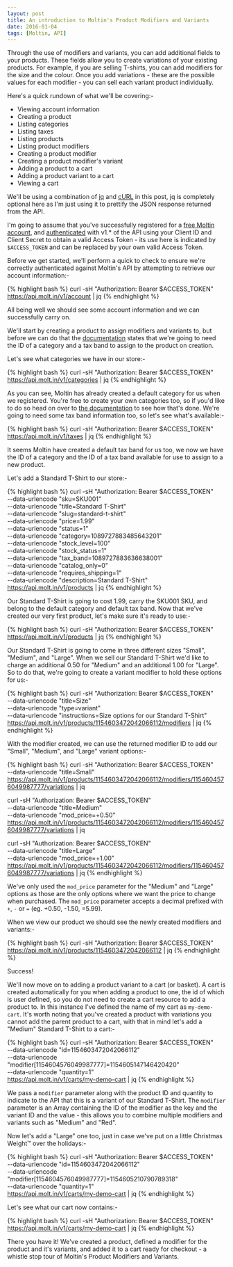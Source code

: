 ```yaml
---
layout: post
title: An introduction to Moltin's Product Modifiers and Variants
date: 2016-01-04
tags: [Moltin, API]
---
```


Through the use of modifiers and variants, you can add additional fields to your products. These fields allow you to create variations of your existing products. For example, if you are selling T-shirts, you can add modifiers for the size and the colour. Once you add variations - these are the possible values for each modifier - you can sell each variant product individually.

Here's a quick rundown of what we'll be covering:-

- Viewing account information
- Creating a product
- Listing categories
- Listing taxes
- Listing products
- Listing product modifiers
- Creating a product modifier
- Creating a product modifier's variant
- Adding a product to a cart
- Adding a product variant to a cart
- Viewing a cart

We'll be using a combination of [jq][1] and [cURL][2] in this post, jq is completely optional here as I'm just using it to prettify the JSON response returned from the API.

I'm going to assume that you've successfully registered for a [free Moltin account][3], and [authenticated][4] with v1.* of the API using your Client ID and Client Secret to obtain a valid Access Token - its use here is indicated by `$ACCESS_TOKEN` and can be replaced by your own valid Access Token.

Before we get started, we'll perform a quick to check to ensure we're correctly authenticated against Moltin's API by attempting to retrieve our account information:-

{% highlight bash %}
curl -sH "Authorization: Bearer $ACCESS_TOKEN" https://api.molt.in/v1/account | jq
{% endhighlight %}

All being well we should see some account information and we can successfully carry on.

We'll start by creating a product to assign modifiers and variants to, but before we can do that the [documentation][5] states that we're going to need the ID of a category and a tax band to assign to the product on creation.

Let's see what categories we have in our store:-

{% highlight bash %}
curl -sH "Authorization: Bearer $ACCESS_TOKEN" https://api.molt.in/v1/categories | jq
{% endhighlight %}

As you can see, Moltin has already created a default category for us when we registered. You're free to create your own categories too, so if you'd like to do so head on over to [the documentation][6] to see how that's done. We're going to need some tax band information too, so let's see what's available:-

{% highlight bash %}
curl -sH "Authorization: Bearer $ACCESS_TOKEN" https://api.molt.in/v1/taxes | jq
{% endhighlight %}

It seems Moltin have created a default tax band for us too, we now we have the ID of a category and the ID of a tax band available for use to assign to a new product.

Let's add a Standard T-Shirt to our store:-

{% highlight bash %}
curl -sH "Authorization: Bearer $ACCESS_TOKEN" \
    --data-urlencode "sku=SKU001" \
    --data-urlencode "title=Standard T-Shirt" \
    --data-urlencode "slug=standard-t-shirt" \
    --data-urlencode "price=1.99" \
    --data-urlencode "status=1" \
    --data-urlencode "category=1089727883485643201" \
    --data-urlencode "stock_level=100" \
    --data-urlencode "stock_status=1" \
    --data-urlencode "tax_band=1089727883636638001" \
    --data-urlencode "catalog_only=0" \
    --data-urlencode "requires_shipping=1" \
    --data-urlencode "description=Standard T-Shirt" \
    https://api.molt.in/v1/products | jq
{% endhighlight %}

Our Standard T-Shirt is going to cost 1.99, carry the SKU001 SKU, and belong to the default category and default tax band. Now that we've created our very first product, let's make sure it's ready to use:-

{% highlight bash %}
curl -sH "Authorization: Bearer $ACCESS_TOKEN" https://api.molt.in/v1/products | jq
{% endhighlight %}

Our Standard T-Shirt is going to come in three different sizes "Small", "Medium", and "Large". When we sell our Standard T-Shirt we'd like to charge an additional 0.50 for "Medium" and an additional 1.00 for "Large". So to do that, we're going to create a variant modifier to hold these options for us:-

{% highlight bash %}
curl -sH "Authorization: Bearer $ACCESS_TOKEN" \
    --data-urlencode "title=Size" \
    --data-urlencode "type=variant" \
    --data-urlencode "instructions=Size options for our Standard T-Shirt" \
    https://api.molt.in/v1/products/1154603472042066112/modifiers | jq
{% endhighlight %}

With the modifier created, we can use the returned modifier ID to add our "Small", "Medium", and "Large" variant options:-

{% highlight bash %}
curl -sH "Authorization: Bearer $ACCESS_TOKEN" \
    --data-urlencode "title=Small" \
    https://api.molt.in/v1/products/1154603472042066112/modifiers/1154604576049987777/variations | jq

curl -sH "Authorization: Bearer $ACCESS_TOKEN" \
    --data-urlencode "title=Medium" \
    --data-urlencode "mod_price=+0.50" \
    https://api.molt.in/v1/products/1154603472042066112/modifiers/1154604576049987777/variations | jq

curl -sH "Authorization: Bearer $ACCESS_TOKEN" \
    --data-urlencode "title=Large" \
    --data-urlencode "mod_price=+1.00" \
    https://api.molt.in/v1/products/1154603472042066112/modifiers/1154604576049987777/variations | jq
{% endhighlight %}

We've only used the `mod_price` parameter for the "Medium" and "Large" options as those are the only options where we want the price to change when purchased. The `mod_price` parameter accepts a decimal prefixed with `+`, `-` or `=` (eg. +0.50, -1.50, =5.99).

When we view our product we should see the newly created modifiers and variants:-

{% highlight bash %}
curl -sH "Authorization: Bearer $ACCESS_TOKEN" https://api.molt.in/v1/products/1154603472042066112 | jq
{% endhighlight %}

Success!

We'll now move on to adding a product variant to a cart (or basket). A cart is created automatically for you when adding a product to one, the id of which is user defined, so you do not need to create a cart resource to add a product to. In this instance I've defined the name of my cart as `my-demo-cart`. It's worth noting that you've created a product with variations you cannot add the parent product to a cart, with that in mind let's add a "Medium" Standard T-Shirt to a cart:-

{% highlight bash %}
curl -sH "Authorization: Bearer $ACCESS_TOKEN" \
    --data-urlencode "id=1154603472042066112" \
    --data-urlencode "modifier[1154604576049987777]=1154605147146420420" \
    --data-urlencode "quantity=1" \
    https://api.molt.in/v1/carts/my-demo-cart | jq
{% endhighlight %}

We pass a `modifier` parameter along with the product ID and quantity to indicate to the API that this is a variant of our Standard T-Shirt. The `modifier` parameter is an Array containing the ID of the modifier as the key and the variant ID and the value - this allows you to combine multiple modifiers and variants such as "Medium" and "Red".

Now let's add a "Large" one too, just in case we've put on a little Christmas Weight™ over the holidays:-

{% highlight bash %}
curl -sH "Authorization: Bearer $ACCESS_TOKEN" \
    --data-urlencode "id=1154603472042066112" \
    --data-urlencode "modifier[1154604576049987777]=1154605210790789318" \
    --data-urlencode "quantity=1" \
    https://api.molt.in/v1/carts/my-demo-cart | jq
{% endhighlight %}

Let's see what our cart now contains:-

{% highlight bash %}
curl -sH "Authorization: Bearer $ACCESS_TOKEN" https://api.molt.in/v1/carts/my-demo-cart | jq
{% endhighlight %}

There you have it! We've created a product, defined a modifier for the product and it's variants, and added it to a cart ready for checkout - a whistle stop tour of Moltin's Product Modifiers and Variants.

[1]: https://stedolan.github.io/jq/
[2]: http://curl.haxx.se/
[3]: https://moltin.com/register
[4]: http://docs.moltin.com/api/1.0/authentication
[5]: http://docs.moltin.com/api/1.0/product/php#post-product
[6]: http://docs.moltin.com/api/1.0/category/php#create-category
